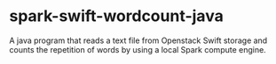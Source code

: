 # spark-swift-wordcount-java
A java program that reads a text file from Openstack Swift storage and counts the repetition of words by using a local Spark compute engine.
